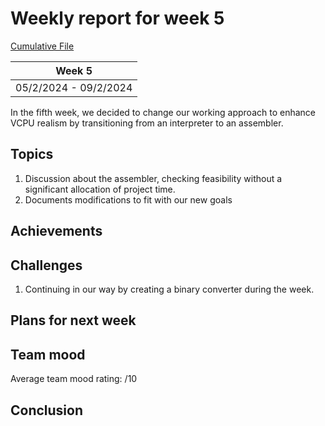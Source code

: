 # Weekly report for week 5
[Cumulative File](cumulative.md)

| Week 5 |
| --- |
| 05/2/2024 - 09/2/2024 |

In the fifth week, we decided to change our working approach to enhance VCPU realism by transitioning from an interpreter to an assembler.

## Topics

1. Discussion about the assembler, checking feasibility without a significant allocation of project time.
2. Documents modifications to fit with our new goals

## Achievements

## Challenges

1. Continuing in our way by creating a binary converter during the week.

## Plans for next week

## Team mood

Average team mood rating: /10

## Conclusion
